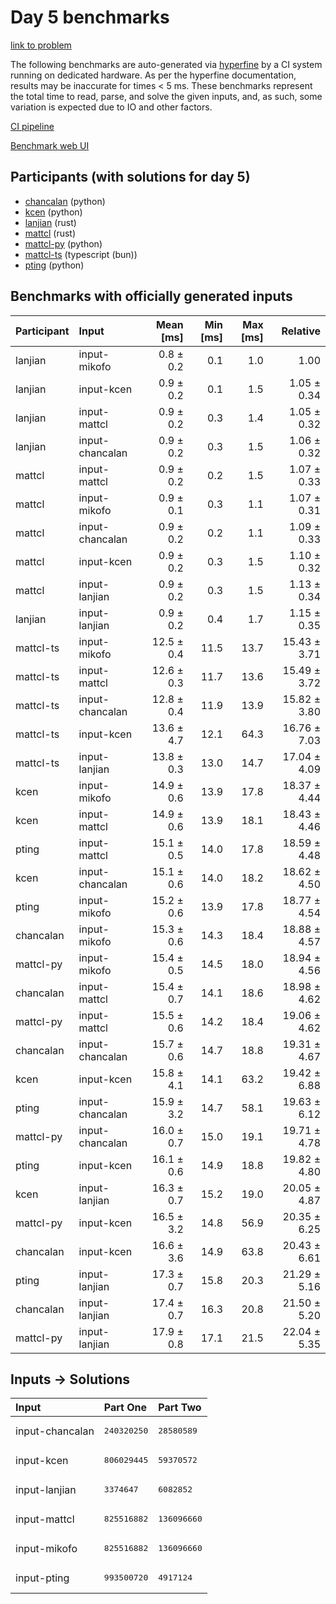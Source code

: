 # Day 5 benchmarks

[link to problem](https://adventofcode.com/2023/day/5)

The following benchmarks are auto-generated via
[hyperfine](https://github.com/sharkdp/hyperfine) by a CI system running on
dedicated hardware. As per the hyperfine documentation, results may be
inaccurate for times < 5 ms. These benchmarks represent the total time to read,
parse, and solve the given inputs, and, as such, some variation is expected due
to IO and other factors.

[CI pipeline](http://ci.papercode.net:8080/teams/main/pipelines/aoc2023)

[Benchmark web UI](https://aoc.ancalagon.black)


## Participants (with solutions for day 5)

- [chancalan](https://github.com/chancalan/aoc2023) (python)
- [kcen](https://github.com/kcen/aoc2023) (python)
- [lanjian](https://github.com/lanjian/aoc-2023) (rust)
- [mattcl](https://github.com/mattcl/aoc2023) (rust)
- [mattcl-py](https://github.com/mattcl/aoc2023-py) (python)
- [mattcl-ts](https://github.com/mattcl/aoc2023-js) (typescript (bun))
- [pting](https://github.com/pting/aoc2023) (python)


## Benchmarks with officially generated inputs

| Participant | Input | Mean [ms] | Min [ms] | Max [ms] | Relative |
|:---|:---|---:|---:|---:|---:|
| lanjian | input-mikofo | 0.8 ± 0.2 | 0.1 | 1.0 | 1.00 |
| lanjian | input-kcen | 0.9 ± 0.2 | 0.1 | 1.5 | 1.05 ± 0.34 |
| lanjian | input-mattcl | 0.9 ± 0.2 | 0.3 | 1.4 | 1.05 ± 0.32 |
| lanjian | input-chancalan | 0.9 ± 0.2 | 0.3 | 1.5 | 1.06 ± 0.32 |
| mattcl | input-mattcl | 0.9 ± 0.2 | 0.2 | 1.5 | 1.07 ± 0.33 |
| mattcl | input-mikofo | 0.9 ± 0.1 | 0.3 | 1.1 | 1.07 ± 0.31 |
| mattcl | input-chancalan | 0.9 ± 0.2 | 0.2 | 1.1 | 1.09 ± 0.33 |
| mattcl | input-kcen | 0.9 ± 0.2 | 0.3 | 1.5 | 1.10 ± 0.32 |
| mattcl | input-lanjian | 0.9 ± 0.2 | 0.3 | 1.5 | 1.13 ± 0.34 |
| lanjian | input-lanjian | 0.9 ± 0.2 | 0.4 | 1.7 | 1.15 ± 0.35 |
| mattcl-ts | input-mikofo | 12.5 ± 0.4 | 11.5 | 13.7 | 15.43 ± 3.71 |
| mattcl-ts | input-mattcl | 12.6 ± 0.3 | 11.7 | 13.6 | 15.49 ± 3.72 |
| mattcl-ts | input-chancalan | 12.8 ± 0.4 | 11.9 | 13.9 | 15.82 ± 3.80 |
| mattcl-ts | input-kcen | 13.6 ± 4.7 | 12.1 | 64.3 | 16.76 ± 7.03 |
| mattcl-ts | input-lanjian | 13.8 ± 0.3 | 13.0 | 14.7 | 17.04 ± 4.09 |
| kcen | input-mikofo | 14.9 ± 0.6 | 13.9 | 17.8 | 18.37 ± 4.44 |
| kcen | input-mattcl | 14.9 ± 0.6 | 13.9 | 18.1 | 18.43 ± 4.46 |
| pting | input-mattcl | 15.1 ± 0.5 | 14.0 | 17.8 | 18.59 ± 4.48 |
| kcen | input-chancalan | 15.1 ± 0.6 | 14.0 | 18.2 | 18.62 ± 4.50 |
| pting | input-mikofo | 15.2 ± 0.6 | 13.9 | 17.8 | 18.77 ± 4.54 |
| chancalan | input-mikofo | 15.3 ± 0.6 | 14.3 | 18.4 | 18.88 ± 4.57 |
| mattcl-py | input-mikofo | 15.4 ± 0.5 | 14.5 | 18.0 | 18.94 ± 4.56 |
| chancalan | input-mattcl | 15.4 ± 0.7 | 14.1 | 18.6 | 18.98 ± 4.62 |
| mattcl-py | input-mattcl | 15.5 ± 0.6 | 14.2 | 18.4 | 19.06 ± 4.62 |
| chancalan | input-chancalan | 15.7 ± 0.6 | 14.7 | 18.8 | 19.31 ± 4.67 |
| kcen | input-kcen | 15.8 ± 4.1 | 14.1 | 63.2 | 19.42 ± 6.88 |
| pting | input-chancalan | 15.9 ± 3.2 | 14.7 | 58.1 | 19.63 ± 6.12 |
| mattcl-py | input-chancalan | 16.0 ± 0.7 | 15.0 | 19.1 | 19.71 ± 4.78 |
| pting | input-kcen | 16.1 ± 0.6 | 14.9 | 18.8 | 19.82 ± 4.80 |
| kcen | input-lanjian | 16.3 ± 0.7 | 15.2 | 19.0 | 20.05 ± 4.87 |
| mattcl-py | input-kcen | 16.5 ± 3.2 | 14.8 | 56.9 | 20.35 ± 6.25 |
| chancalan | input-kcen | 16.6 ± 3.6 | 14.9 | 63.8 | 20.43 ± 6.61 |
| pting | input-lanjian | 17.3 ± 0.7 | 15.8 | 20.3 | 21.29 ± 5.16 |
| chancalan | input-lanjian | 17.4 ± 0.7 | 16.3 | 20.8 | 21.50 ± 5.20 |
| mattcl-py | input-lanjian | 17.9 ± 0.8 | 17.1 | 21.5 | 22.04 ± 5.35 |


## Inputs -> Solutions

| Input | Part One | Part Two |
|:---|:---|:---|
|input-chancalan|<pre>240320250</pre>|<pre>28580589</pre>|
|input-kcen|<pre>806029445</pre>|<pre>59370572</pre>|
|input-lanjian|<pre>3374647</pre>|<pre>6082852</pre>|
|input-mattcl|<pre>825516882</pre>|<pre>136096660</pre>|
|input-mikofo|<pre>825516882</pre>|<pre>136096660</pre>|
|input-pting|<pre>993500720</pre>|<pre>4917124</pre>|